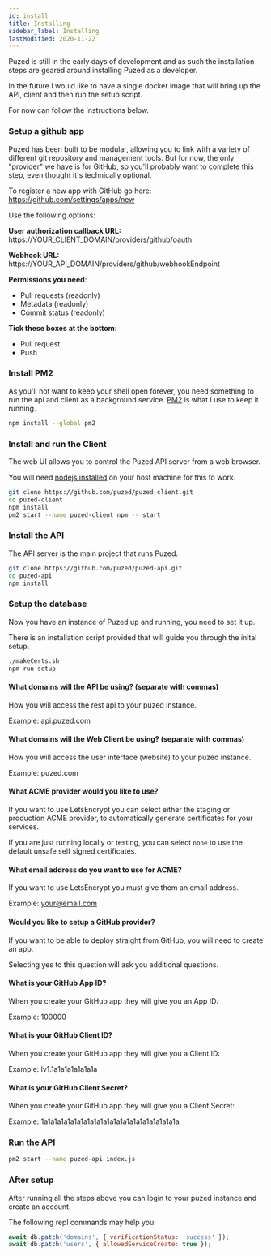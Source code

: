 ```yaml
---
id: install
title: Installing
sidebar_label: Installing
lastModified: 2020-11-22
---
```


Puzed is still in the early days of development and as such the installation steps
are geared around installing Puzed as a developer.

In the future I would like to have a single docker image that will bring up the
API, client and then run the setup script.

For now can follow the instructions below.

### Setup a github app
Puzed has been built to be modular, allowing you to link with a variety of different
git repository and management tools. But for now, the only "provider" we have is
for GitHub, so you'll probably want to complete this step, even thought it's
technically optional.

To register a new app with GitHub go here:
https://github.com/settings/apps/new

Use the following options:

**User authorization callback URL:** https://YOUR_CLIENT_DOMAIN/providers/github/oauth

**Webhook URL:** https://YOUR_API_DOMAIN/providers/github/webhookEndpoint

**Permissions you need**:
- Pull requests (readonly)
- Metadata (readonly)
- Commit status (readonly)

**Tick these boxes at the bottom**:
- Pull request
- Push

### Install PM2
As you'll not want to keep your shell open forever, you need something to run
the api and client as a background service. [PM2](https://www.npmjs.com/package/pm2)
is what I use to keep it running.

```bash
npm install --global pm2
```

### Install and run the Client
The web UI allows you to control the Puzed API server from a web browser.

You will need [nodejs installed](https://github.com/nvm-sh/nvm) on your host machine for this to work.

```bash
git clone https://github.com/puzed/puzed-client.git
cd puzed-client
npm install
pm2 start --name puzed-client npm -- start
```

### Install the API
The API server is the main project that runs Puzed.

```bash
git clone https://github.com/puzed/puzed-api.git
cd puzed-api
npm install
```

### Setup the database
Now you have an instance of Puzed up and running, you need to set it up.

There is an installation script provided that will guide you through the inital setup.

```bash
./makeCerts.sh
npm run setup
```

#### What domains will the API be using? (separate with commas)
How you will access the rest api to your puzed instance.

Example: api.puzed.com

#### What domains will the Web Client be using? (separate with commas)
How you will access the user interface (website) to your puzed instance.

Example: puzed.com

#### What ACME provider would you like to use?
If you want to use LetsEncrypt you can select either the staging or production ACME provider, to automatically
generate certificates for your services.

If you are just running locally or testing, you can select `none` to use the default unsafe self signed certificates.

#### What email address do you want to use for ACME?
If you want to use LetsEncrypt you must give them an email address.

Example: your@email.com

#### Would you like to setup a GitHub provider?
If you want to be able to deploy straight from GitHub, you will need to create an app.

Selecting yes to this question will ask you additional questions.

#### What is your GitHub App ID?
When you create your GitHub app they will give you an App ID:

Example: 100000

#### What is your GitHub Client ID?
When you create your GitHub app they will give you a Client ID:

Example: lv1.1a1a1a1a1a1a1a

#### What is your GitHub Client Secret?
When you create your GitHub app they will give you a Client Secret:

Example: 1a1a1a1a1a1a1a1a1a1a1a1a1a1a1a1a1a1a1a1a1a

### Run the API
```bash
pm2 start --name puzed-api index.js
```

### After setup
After running all the steps above you can login to your puzed instance and create an account.

The following repl commands may help you:
```javascript
await db.patch('domains', { verificationStatus: 'success' });
await db.patch('users', { allowedServiceCreate: true });
```
